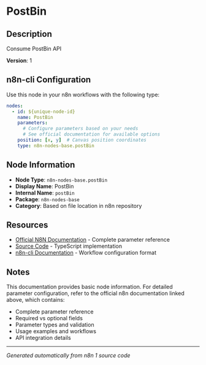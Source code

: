 # PostBin

## Description

Consume PostBin API

**Version**: 1

## n8n-cli Configuration

Use this node in your n8n workflows with the following type:

```yaml
nodes:
  - id: ${unique-node-id}
    name: PostBin
    parameters:
      # Configure parameters based on your needs
      # See official documentation for available options
    position: [x, y]  # Canvas position coordinates
    type: n8n-nodes-base.postBin
```

## Node Information

- **Node Type**: `n8n-nodes-base.postBin`
- **Display Name**: PostBin
- **Internal Name**: `postBin`
- **Package**: `n8n-nodes-base`
- **Category**: Based on file location in n8n repository

## Resources

- [Official N8N Documentation](https://docs.n8n.io/integrations/builtin/app-nodes/n8n-nodes-base.postbin/) - Complete parameter reference
- [Source Code](https://github.com/n8n-io/n8n/blob/master/packages/nodes-base/nodes/PostBin/PostBin.node.ts) - TypeScript implementation
- [n8n-cli Documentation](https://github.com/edenreich/n8n-cli) - Workflow configuration format

## Notes

This documentation provides basic node information. For detailed parameter configuration, 
refer to the official n8n documentation linked above, which contains:

- Complete parameter reference
- Required vs optional fields
- Parameter types and validation
- Usage examples and workflows
- API integration details

---
*Generated automatically from n8n 1 source code*
